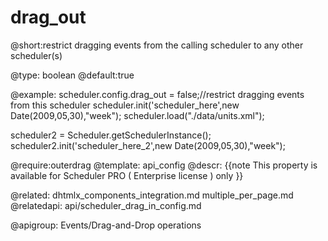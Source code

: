drag_out
=============
@short:restrict dragging events from the calling scheduler to any other scheduler(s)
	

@type: boolean
@default:true

@example:
scheduler.config.drag_out = false;//restrict dragging events from this scheduler 
scheduler.init('scheduler_here',new Date(2009,05,30),"week");
scheduler.load("./data/units.xml");
 
scheduler2 = Scheduler.getSchedulerInstance();
scheduler2.init('scheduler_here_2',new Date(2009,05,30),"week");

@require:outerdrag
@template:	api_config
@descr:
{{note
This property is available for Scheduler PRO ( Enterprise license ) only
}}

@related:
	dhtmlx_components_integration.md
    multiple_per_page.md
@relatedapi:
	api/scheduler_drag_in_config.md

@apigroup: Events/Drag-and-Drop operations
	